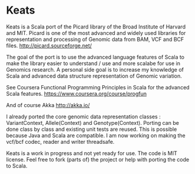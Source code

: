 Keats
=====

Keats is a Scala port of the Picard library of the Broad Institute of Harvard and MIT. 
Picard is one of the most advanced and widely used libraries for representation and processing of Genomic data from BAM, VCF and BCF files. 
http://picard.sourceforge.net/

The goal of the port is to use the advanced language features of Scala to make the library easier to understand / use and more scalabe for use in Genomics research. A personal side goal is to increase my knowledge of Scala and advanced data structure representation of Genomic variation.

See Coursera Functional Programming Principles in Scala for the advanced Scala features. 
https://www.coursera.org/course/progfun

And of course Akka http://akka.io/

I already ported the core genomic data representation classes : VariantContext, Allele(Context) and Genotype(Context).
Porting can be done class by class and existing unit tests are reused. This is possible because Java and Scala are compatible.
I am now working on making the vcf/bcf codec, reader and writer threadsafe.

Keats is a work in progress and not yet ready for use. The code is MIT license. 
Feel free to fork (parts of) the project or help with porting the code to Scala.
